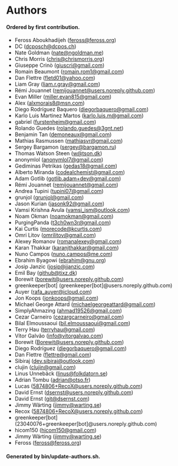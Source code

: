 # Authors

#### Ordered by first contribution.

- Feross Aboukhadijeh (feross@feross.org)
- DC (dcposch@dcpos.ch)
- Nate Goldman (nate@ngoldman.me)
- Chris Morris (chris@chrismorris.org)
- Giuseppe Crinò (giuscri@gmail.com)
- Romain Beaumont (romain.rom1@gmail.com)
- Dan Flettre (fletd01@yahoo.com)
- Liam Gray (liam.r.gray@gmail.com)
- Rémi Jouannet (remijouannet@users.noreply.github.com)
- Evan Miller (miller.evan815@gmail.com)
- Alex (alxmorais8@msn.com)
- Diego Rodríguez Baquero (diegorbaquero@gmail.com)
- Karlo Luis Martinez Martos (karlo.luis.m@gmail.com)
- gabriel (furstenheim@gmail.com)
- Rolando Guedes (rolando.guedes@3gnt.net)
- Benjamin Tan (demoneaux@gmail.com)
- Mathias Rasmussen (mathiasvr@gmail.com)
- Sergey Bargamon (sergey@bargamon.ru)
- Thomas Watson Steen (w@tson.dk)
- anonymlol (anonymlol7@gmail.com)
- Gediminas Petrikas (gedas18@gmail.com)
- Alberto Miranda (codealchemist@gmail.com)
- Adam Gotlib (gotlib.adam+dev@gmail.com)
- Rémi Jouannet (remijouannet@gmail.com)
- Andrea Tupini (tupini07@gmail.com)
- grunjol (grunjol@gmail.com)
- Jason Kurian (jasonk92@gmail.com)
- Vamsi Krishna Avula (vamsi_ism@outlook.com)
- Noam Okman (noamokman@gmail.com)
- PurgingPanda (t3ch0wn3r@gmail.com)
- Kai Curtis (morecode@kcurtis.com)
- Omri Litov (omrilitov@gmail.com)
- Alexey Romanov (romanalexey@gmail.com)
- Karan Thakkar (karanjthakkar@gmail.com)
- Nuno Campos (nuno.campos@me.com)
- Ebrahim Byagowi (ebrahim@gnu.org)
- Josip Janzic (josip@jjanzic.com)
- Emil Bay (github@tixz.dk)
- Borewit (borewit@users.noreply.github.com)
- greenkeeper[bot] (greenkeeper[bot]@users.noreply.github.com)
- Auyer (rafa_auyer@icloud.com)
- Jon Koops (jonkoops@gmail.com)
- Michael George Attard (michaelgeorgeattard@gmail.com)
- SimplyAhmazing (ahmad19526@gmail.com)
- Cezar Carneiro (cezargcarneiro@gmail.com)
- Bilal Elmoussaoui (bil.elmoussaoui@gmail.com)
- Terry Hau (terryhau@gmail.com)
- Vítor Galvão (info@vitorgalvao.com)
- Borewit (Borewit@users.noreply.github.com)
- Diego Rodríguez (diegorbaquero@gmail.com)
- Dan Flettre (flettre@gmail.com)
- Sibiraj (dev.sibiraj@outlook.com)
- clujin (clujin@gmail.com)
- Linus Unnebäck (linus@folkdatorn.se)
- Adrian Tombu (adrian@otso.fr)
- Lucas (5874806+RecoX@users.noreply.github.com)
- David Ernst (dsernst@users.noreply.github.com)
- David Ernst (git@dsernst.com)
- Jimmy Wärting (jimmy@warting.se)
- Recox (5874806+RecoX@users.noreply.github.com)
- greenkeeper[bot] (23040076+greenkeeper[bot]@users.noreply.github.com)
- hicom150 (hicom150@gmail.com)
- Jimmy Wärting (jimmy@warting.se)
- Feross (feross@feross.org)

#### Generated by bin/update-authors.sh.

